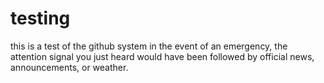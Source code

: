 # testing
this is a test of the github system
in the event of an emergency, the attention signal you just heard would have been followed by official news, announcements, or weather.
